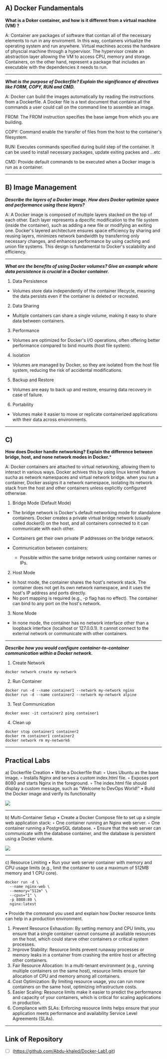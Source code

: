 ## A) Docker Fundamentals

**What is a Doker container, and how is it different from a virtual machine (VM) ?**

A: Container are packages of software that contian all of the necessary elements to run in any enviroment. In this way, containers virtualize the operating system and run anywhere. Virtual machines access the hardware of physcial machine through a hypervisor. The hypervisor create an abstraction layer allowing the VM to access CPU, memory and storage. Containers, on the other hand, represent a package that includes an executable with the dependencies it needs to run.

---

***What is the purpose of Dockerfile? Explain the significance of directives like FORM, COPY, RUN and CMD.***

A: Docker can build the images automatically by reading the instructions from a Dockerfile. A Docker file is a text document that contains all the commands a user could call on the command line to assemble an image.

FROM: The FROM instruction specifies the base iamge from which you are building.

COPY: Command enable the transfer of files from the host to the container's filesystem.

RUN: Executes commands specified during build step of the container. It can be used to install necessary packages, update exiting packes and ...etc

CMD: Provide default commands to be executed when a Docker image is run as a container.

---

## B) Image Management

***Describe the layers of a Docker image. How does Docker optimize space and performance using these layers?***

A: A Docker image is composed of multiple layers stacked on the top of each other. Each layer represents a dpecific modification to the file system (inside the container), such as adding a new file or modifying an exiting one. Docker's layered architecture ensures space efficiency by sharing and reusing layers, minimizes network bandwidth by transferring only necessary changes, and enhances performance by using caching and union file systems. This design is fundamental to Docker's scalability and efficiency.

---

***What are the benefits of using Docker volumes? Give an example where data persistence is crucial in a Docker container.***

1. Data Persistence

- Volumes store data independently of the container lifecycle, meaning the data persists even if the container is deleted or recreated.

2. Data Sharing

- Multiple containers can share a single volume, making it easy to share data between containers.

3. Performance

- Volumes are optimized for Docker's I/O operations, often offering better performance compared to bind mounts (host file system).

4. Isolation

- Volumes are managed by Docker, so they are isolated from the host file system, reducing the risk of accidental modifications.

5. Backup and Restore

- Volumes are easy to back up and restore, ensuring data recovery in case of failure.

6. Portability

- Volumes make it easier to move or replicate containerized applications with their data across environments.

---

## C)

**How does Docker handle networking? Explain the difference between bridge, host, and none network modes in Docker.***

A: Docker containers are attached to virtual networking, allowing them to interact in various ways. Docker achives this by using linux kernel feature sucha as network namespaces and virtual network bridge. when you run a container, Docker assigns it a network namespace, isolating its network stack from the host and other containers unless explicitly configured otherwise.

1. Bridge Mode (Default Mode)

- The bridge network is Docker's default networking mode for standalone containers. Docker creates a private virtual bridge network (usually called docker0) on the host, and all containers connected to it can communicate with each other.
- Containers get their own private IP addresses on the bridge network.
- Communication between containers:

  - Possible within the same bridge network using container names or IPs.

2. Host Mode

- In host mode, the container shares the host's network stack. The container does not get its own network namespace, and it uses the host's IP address and ports directly.
- No port mapping is required (e.g., -p flag has no effect). The container can bind to any port on the host's network.

3. None Mode

- In none mode, the container has no network interface other than a loopback interface (localhost or 127.0.0.1). It cannot connect to the external network or communicate with other containers.

---

***Describe how you would configure container-to-container communication within a Docker network.***

1. Create Network

```
docker network create my-network
```

2. Run Container

```
docker run -d --name container1 --network my-network nginx
docker run -d --name container2 --network my-network alpine
```

3. Test Communication

```
docker exec -it container2 ping container1
```

4. Clean up

```
docker stop container1 container2
docker rm container1 container2
docker network rm my-network6
```

---

## Practical Labs

a) Dockerfile Creation
    • Write a Dockerfile that:
        ◦ Uses Ubuntu as the base image.
        ◦ Installs Nginx and serves a custom index.html file.
        ◦ Exposes port 8080 and starts Nginx in the foreground.
        ◦ The index.html file should display a custom message, such as "Welcome to DevOps World!"
    • Build the Docker image and verify its functionality

![](./Pic/pic1.png)

---

b) Multi-Container Setup
    • Create a Docker Compose file to set up a simple web application stack:
        ◦ One container running an Nginx web server.
        ◦ One container running a PostgreSQL database.
        ◦ Ensure that the web server can communicate with the database container, and the database is persistent using a Docker volume.

![](./Pic/pic2.png)

---

c) Resource Limiting
    • Run your web server container with memory and CPU usage limits (e.g., limit the container to use a maximum of 512MB memory and 1 CPU core).

```
docker run -d \
  --name nginx-web \
  --memory="512m" \
  --cpus="1" \
  -p 8080:80 \
  nginx:latest
```

• Provide the command you used and explain how Docker resource limits can help in a production environment.

1. Prevent Resource Exhaustion:
   By setting memory and CPU limits, you ensure that a single container cannot consume all available resources on the host, which could starve other containers or critical system processes.
2. Improve Stability:
   Resource limits prevent runaway processes or memory leaks in a container from crashing the entire host or affecting other containers.
3. Fair Resource Allocation:
   In a multi-tenant environment (e.g., running multiple containers on the same host), resource limits ensure fair allocation of CPU and memory among all containers.
4. Cost Optimization:
   By limiting resource usage, you can run more containers on the same host, optimizing infrastructure costs.
5. Easier Scaling:
   Resource limits make it easier to predict the performance and capacity of your containers, which is critical for scaling applications in production.
6. Compliance with SLAs:
   Enforcing resource limits helps ensure that your application meets performance and availability Service Level Agreements (SLAs).

---

## Link of Repository

* [ ] (https://github.com/Abdu-khaled/Docker-Lab1.git)
